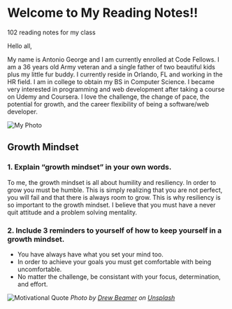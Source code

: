 # Welcome to My Reading Notes!!

102 reading notes for my class

Hello all,

My name is Antonio George and I am currently enrolled at Code Fellows. I am a 36 years old Army veteran and a single father of two beautiful kids plus my little fur buddy. I currently reside in Orlando, FL and working in the HR field. I am in college to obtain my BS in Computer Science. I became very interested in programming and web development after taking a course on Udemy and Coursera. I love the challenge, the change of pace, the potential for growth, and the career flexibility of being a software/web developer.

![My Photo](https://user-images.githubusercontent.com/86638216/140870640-7758a30e-3238-44f8-a7d5-11e702cd1a69.jpg)

## Growth Mindset

### **1. Explain “growth mindset” in your own words.**

To me, the growth mindset is all about humility and resiliency. In order to grow you must be humble. This is simply realizing that you are not perfect, you will fail and that there is always room to grow. This is why resiliency is so important to the growth mindset. I believe that you must have a never quit attitude and a problem solving mentality.

### **2. Include 3 reminders to yourself of how to keep yourself in a growth mindset.**

- You have always have what you set your mind too.
- In order to achieve your goals you must get comfortable with being uncomfortable.
- No matter the challenge, be consistant with your focus, determination, and effort.

![Motivational Quote](https://images.unsplash.com/photo-1552508744-1696d4464960?ixid=MnwxMjA3fDB8MHxwaG90by1wYWdlfHx8fGVufDB8fHx8&ixlib=rb-1.2.1&auto=format&fit=crop&w=1470&q=80)
_Photo by [Drew Beamer](https://unsplash.com/@drew_beamer?utm_source=unsplash&utm_medium=referral&utm_content=creditCopyText) on [Unsplash](https://unsplash.com/s/photos/motivation?utm_source=unsplash&utm_medium=referral&utm_content=creditCopyText)_
